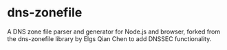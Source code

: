 dns-zonefile
============
A DNS zone file parser and generator for Node.js and browser, forked from the dns-zonefile library by Elgs Qian Chen to add DNSSEC functionality.
